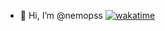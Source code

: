 - 👋 Hi, I’m @nemopss
[![wakatime](https://wakatime.com/badge/user/ea8df0ca-046f-4f42-a536-1d3e6204438f.svg)](https://wakatime.com/@ea8df0ca-046f-4f42-a536-1d3e6204438f)
